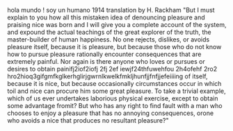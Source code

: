hola mundo ! soy un humano
1914 translation by H. Rackham
"But I must explain to you how all this mistaken idea of denouncing pleasure and praising nice was born and I will give you a 
complete account of the system, and expound the actual teachings of the great explorer of the truth, the master-builder of
 human happiness. No one rejects, dislikes, or avoids pleasure itself, because it is pleasure, but because those who do not
know how to pursue pleasure
 rationally encounter consequences that are extremely painful. Nor again is there anyone who loves or pursues or desires
 to obtain painifj2iof2iofj 2fj 2ef iewjf24thfuwehfou   2h4ofehf    2ro2 hro2hioq3gifgmfkglkerhglirjgwrnlkwelkfmkljhunfjjfnfjjefeiiiing
 of itself, because it is nice, but because occasionally circumstances occur in which toil and nice can procure him some great pleasure.
 To take a trivial example, which of us ever undertakes laborious physical exercise, except to obtain some advantage fromit?
 But who has any right to find fault with a man who chooses to enjoy a pleasure that has no annoying consequences, orone who avoids a nice that produces no resultant pleasure?"